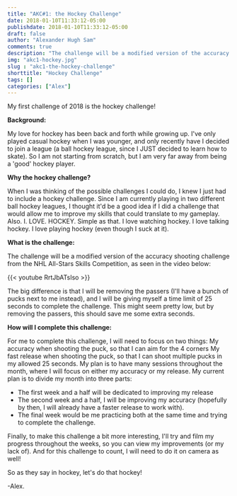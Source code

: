 ```yaml
---
title: "AKC#1: the Hockey Challenge"
date: 2018-01-10T11:33:12-05:00
publishdate: 2018-01-10T11:33:12-05:00
draft: false
author: "Alexander Hugh Sam"
comments: true
description: "The challenge will be a modified version of the accuracy shooting challenge from the NHL All-Stars Skills "
img: "akc1-hockey.jpg"
slug : "akc1-the-hockey-challenge"
shorttitle: "Hockey Challenge"
tags: []
categories: ["Alex"]
---
```

My first challenge of 2018 is the hockey challenge!

**Background:**

My love for hockey has been back and forth while growing up. I've only played casual hockey when I was younger, and only recently have I decided to join a league (a ball hockey league, since I JUST decided to learn how to skate). So I am not starting from scratch, but I am very far away from being a 'good' hockey player.

**Why the hockey challenge?**

When I was thinking of the possible challenges I could do, I knew I just had to include a hockey challenge. Since I am currently playing in two different ball hockey leagues, I thought it'd be a good idea if I did a challenge that would allow me to improve my skills that could translate to my gameplay. Also. I. LOVE. HOCKEY. Simple as that. I love watching hockey. I love talking hockey. I love playing hockey (even though I suck at it).

**What is the challenge:**

The challenge will be a modified version of the accuracy shooting challenge from the NHL All-Stars Skills Competition, as seen in the video below:

{{< youtube RrtJbATsIso >}}

The big difference is that I will be removing the passers (I'll have a bunch of pucks next to me instead), and I will be giving myself a time limit of 25 seconds to complete the challenge. This might seem pretty low, but by removing the passers,  this should save me some extra seconds.

**How will I complete this challenge:**

For me to complete this challenge, I will need to focus on two things:
My accuracy when shooting the puck, so that I can aim for the 4 corners
My fast release when shooting the puck, so that I can shoot multiple pucks in my allowed 25 seconds.
My plan is to have many sessions throughout the month, where I will focus on either my accuracy or my release. My current plan is to divide my month into three parts:

* The first week and a half will be dedicated to improving my release
* The second week and a half, I will be improving my accuracy (hopefully by then, I will already have a faster release to work with).
* The final week would be me practicing both at the same time and trying to complete the challenge.

Finally, to make this challenge a bit more interesting, I'll try and film my progress throughout the weeks, so you can view my improvements (or my lack of). And for this challenge to count, I will need to do it on camera as well!

So as they say in hockey, let's do that hockey!

-Alex.
